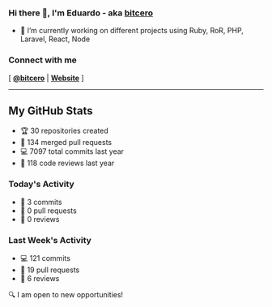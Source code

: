 ### Hi there 👋, I'm Eduardo - aka [bitcero](https://bitcero.dev)

- 🔭 I’m currently working on different projects using Ruby, RoR, PHP, Laravel, React, Node

### Connect with me

[ [**@bitcero**](https://twitter.com/bitcero/) |
[**Website**](https://eduardocortes.mx) ]

---

<!--SECTION:stats-->
## My GitHub Stats

- 🏆 30 repositories created
- 🔀 134 merged pull requests
- 💻 7097 total commits last year
- 🧐 118 code reviews last year

### Today's Activity

- 📝 3 commits
- 🤝 0 pull requests
- 👀 0 reviews

### Last Week's Activity

- 💻 121 commits
- 🤝 19 pull requests
- 👀 6 reviews

🔍 I am open to new opportunities!
  <!--/SECTION:stats-->
